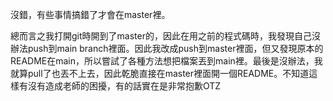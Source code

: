 沒錯，有些事情搞錯了才會在master裡。

總而言之我打開git時開到了master的，因此在用之前的程式碼時，我發現自己沒辦法push到main branch裡面。因此我改成push到master裡面，但又發現原本的README在main，所以嘗試了各種方法想把檔案丟到main裡。最後是沒辦法，我就算pull了也丟不上去，因此乾脆直接在master裡面開一個README。不知道這樣有沒有造成老師的困擾，有的話實在是非常抱歉OTZ
